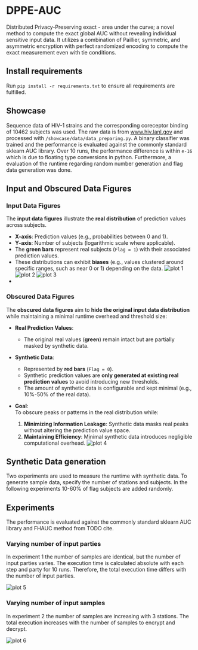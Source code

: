 # DPPE-AUC
Distributed Privacy-Preserving exact - area under the curve; a novel method to compute the exact global AUC without revealing individual sensitive input data. It utilizes a combination of Paillier, symmetric, and asymmetric encryption with perfect randomized encoding to compute the exact measurement even with tie conditions. 
## Install requirements
Run `pip install -r requirements.txt` to ensure all requirements are fulfilled.


## Showcase
Sequence data of HIV-1 strains and the corresponding coreceptor binding of 10462 subjects was used. The raw data is from
www.hiv.lanl.gov and processed with `/showcase/data/data_preparing.py`. A binary classifier was trained and the performance
is evaluated against the commonly standard sklearn AUC library. Over 10 runs, the performance difference is within `e-16` which
is due to floating type conversions in python. Furthermore, a evaluation of the runtime regarding random number generation 
and flag data generation was done.

## Input and Obscured Data Figures

### **Input Data Figures**  
The **input data figures** illustrate the **real distribution** of prediction values across subjects.  

- **X-axis**: Prediction values (e.g., probabilities between 0 and 1).  
- **Y-axis**: Number of subjects (logarithmic scale where applicable).  
- The **green bars** represent real subjects (`Flag = 1`) with their associated prediction values.  
- These distributions can exhibit **biases** (e.g., values clustered around specific ranges, such as near 0 or 1) depending on the data.
![plot 1](./plots/hiv_s1.png)
![plot 2](./plots/hiv_s2.png)
![plot 3](./plots/hiv_s3.png)
- 
### **Obscured Data Figures**  
The **obscured data figures** aim to **hide the original input data distribution** while maintaining a minimal runtime overhead and threshold size:

- **Real Prediction Values**:  
   - The original real values (**green**) remain intact but are partially masked by synthetic data.  

- **Synthetic Data**:  
   - Represented by **red bars** (`Flag = 0`).  
   - Synthetic prediction values are **only generated at existing real prediction values** to avoid introducing new thresholds.  
   - The amount of synthetic data is configurable and kept minimal (e.g., 10%-50% of the real data).  

- **Goal**:  
   To obscure peaks or patterns in the real distribution while:  
   1. **Minimizing Information Leakage**: Synthetic data masks real peaks without altering the prediction value space.  
   2. **Maintaining Efficiency**: Minimal synthetic data introduces negligible computational overhead.
![plot 4](./plots/hiv_sp.png)


## Synthetic Data generation
Two experiments are used to measure the runtime with synthetic data.
To generate sample data, specify the number of stations and subjects. In the following experiments 10-60% of flag subjects are added randomly.

## Experiments
The performance is evaluated against the commonly standard sklearn AUC library and FHAUC method from TODO cite.

### Varying number of input parties
In experiment 1 the number of samples are identical, but the number of input parties varies.
The execution time is calculated absolute with each step and party for 10 runs. Therefore, the total execution time differs with the number of input parties.

![plot 5](./plots/exp1.png)


### Varying number of input samples
In experiment 2 the number of samples are increasing with 3 stations.
The total execution increases with the number of samples to encrypt and decrypt.

![plot 6](./plots/exp2.png)
